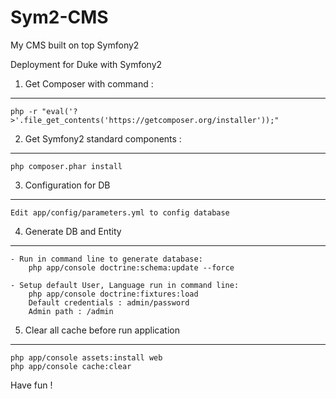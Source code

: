 Sym2-CMS
========

My CMS built on top Symfony2

Deployment for Duke with Symfony2

1) Get Composer with command :
-----------------------------

    php -r "eval('?>'.file_get_contents('https://getcomposer.org/installer'));"

2) Get Symfony2 standard components :
------------------------------------

    php composer.phar install

3) Configuration for DB
-----------------------

    Edit app/config/parameters.yml to config database

4) Generate DB and Entity
-------------------------

    - Run in command line to generate database:
        php app/console doctrine:schema:update --force

    - Setup default User, Language run in command line:
        php app/console doctrine:fixtures:load
		Default credentials : admin/password
		Admin path : /admin

5) Clear all cache before run application
-----------------------------------------
    php app/console assets:install web
    php app/console cache:clear


Have fun !
